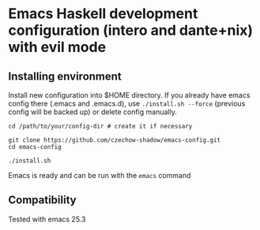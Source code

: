 # Emacs Haskell development configuration (intero and dante+nix) with evil mode 

## Installing environment
Install new configuration into $HOME directory.  If you already have
emacs config there (.emacs and .emacs.d), use `./install.sh --force`
(previous config will be backed up) or delete config manually.

```
cd /path/to/your/config-dir # create it if necessary

git clone https://github.com/czechow-shadow/emacs-config.git
cd emacs-config

./install.sh
```

Emacs is ready and can be run with the  ```emacs``` command

## Compatibility
Tested with emacs 25.3
